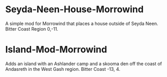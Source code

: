 # Seyda-Neen-House-Morrowind
A simple mod for Morrowind that places a house outside of Seyda Neen. Bitter Coast Region 0,-11.

# Island-Mod-Morrowind
Adds an island with an Ashlander camp and a skooma den off the coast of Andasreth in the West Gash region. Bitter Coast -13, 4.
